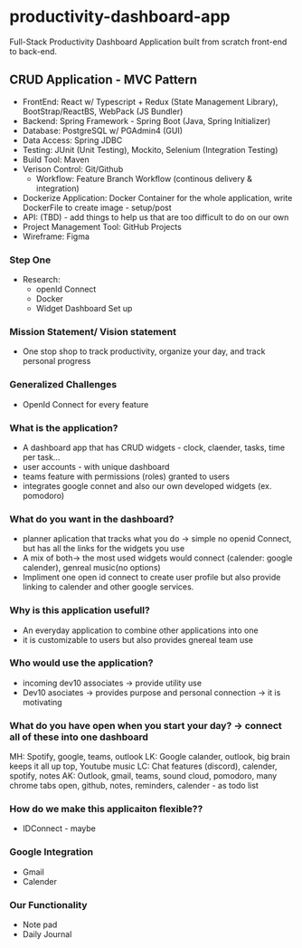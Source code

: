 # productivity-dashboard-app
Full-Stack Productivity Dashboard Application built from scratch front-end to back-end.

## CRUD Application - MVC Pattern
- FrontEnd: React w/ Typescript + Redux (State Management Library), BootStrap/ReactBS, WebPack (JS Bundler)
- Backend: Spring Framework - Spring Boot (Java, Spring Initializer)
- Database: PostgreSQL w/ PGAdmin4 (GUI)
- Data Access: Spring JDBC
- Testing: JUnit (Unit Testing), Mockito, Selenium (Integration Testing)
- Build Tool: Maven
- Verison Control: Git/Github
  - Workflow: Feature Branch Workflow (continous delivery & integration) 
- Dockerize Application: Docker Container for the whole application, write DockerFile to create image - setup/post
- API: (TBD) - add things to help us that are too difficult to do on our own 
- Project Management Tool: GitHub Projects
- Wireframe: Figma

### Step One

- Research:
    - openId Connect
    - Docker 
    - Widget Dashboard Set up
    
### Mission Statement/ Vision statement
- One stop shop to track productivity, organize your day, and track personal progress

### Generalized Challenges
- OpenId Connect for every feature

### What is the application?
- A dashboard app that has CRUD widgets - clock, claender, tasks, time per task...
- user accounts - with unique dashboard
- teams feature with permissions (roles) granted to users
- integrates google connet and also our own developed widgets (ex. pomodoro)

### What do you want in the dashboard?
- planner aplication that tracks what you do -> simple no openid Connect, but has all the links for the widgets you use
- A mix of both-> the most used widgets would connect (calender: google calender),  genreal music(no options)
- Impliment one open id connect to create user profile but also provide linking to calender and other google services.

### Why is this application usefull?
- An everyday application to combine other applications into one
- it is customizable to users but also provides gnereal team use 

### Who would use the application?
- incoming dev10 associates -> provide utility use
- Dev10 asociates -> provides purpose and personal connection -> it is motivating 

### What do you have open when you start your day? -> connect all of these into one dashboard
MH:  Spotify,  google, teams, outlook
LK:  Google calander, outlook,  big brain keeps it all up top,  Youtube music
LC:  Chat features (discord), calender, spotify, notes
AK:  Outlook, gmail, teams, sound cloud, pomodoro, many chrome tabs open, github, notes, reminders, calender - as todo list

### How do we make this applicaiton flexible??
- IDConnect - maybe

### Google Integration
- Gmail
- Calender

### Our Functionality
- Note pad
- Daily Journal 






